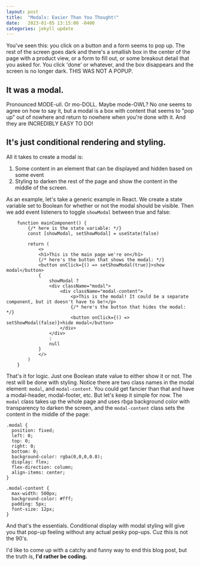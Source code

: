 ```yaml
---
layout: post
title:  "Modals: Easier Than You Thought!"
date:   2023-01-05 13:15:00 -0400
categories: jekyll update
---
```


You've seen this: you click on a button and a form seems to pop up. The rest of the screen goes dark and there's a smallish box in the center of the page with a product view, or a form to fill out, or some breakout detail that you asked for. You click 'done' or whatever, and the box disappears and the screen is no longer dark. THIS WAS NOT A POPUP.

## It was a modal.

Pronounced MODE-ull. Or mo-DOLL. Maybe mode-OWL? No one seems to agree on how to say it, but a modal is a box with content that seems to "pop up" out of nowhere and return to nowhere when you're done with it. And they are INCREDIBLY EASY TO DO!

## It's just conditional rendering and styling.

All it takes to create a modal is:
1) Some content in an element that can be displayed and hidden based on some event
2) Styling to darken the rest of the page and show the content in the middle of the screen.

As an example, let's take a generic example in React. We create a state variable set to Boolean for whether or not the modal should be visible. Then we add event listeners to toggle `showModal` between true and false:

```
    function mainComponent() {
        {/* here is the state variable: */}
        const [showModal, setShowModal] = useState(false)

        return (
            <>
            <h1>This is the main page we're on</h1>
            {/* here's the button that shows the modal: */}
            <button onClick={() => setShowModal(true)}>show modal</button>
            {
                showModal ?
                <div className="modal">
                    <div className="modal-content">
                        <p>This is the modal! It could be a separate component, but it doesn't have to be!</p>
                        {/* here's the button that hides the modal: */}
                        <button onClick={() => setShowModal(false)}>hide modal</button>
                    </div>
                </div>
                :
                null
            }
            </>
        )
    }
```

That's it for logic. Just one Boolean state value to either show it or not. The rest will be done with styling. Notice there are two class names in the modal element: `modal`, and `modal-content`. You could get fancier than that and have a modal-header, modal-footer, etc. But let's keep it simple for now. The `modal` class takes up the whole page and uses rbga background color with transparency to darken the screen, and the `modal-content` class sets the content in the middle of the page:

```
.modal {
  position: fixed;
  left: 0;
  top: 0;
  right: 0;
  bottom: 0;
  background-color: rgba(0,0,0,0.8);
  display: flex;
  flex-direction: column;
  align-items: center;
}

.modal-content {
  max-width: 500px;
  background-color: #fff;
  padding: 5px;
  font-size: 12px;
}
```

And that's the essentials. Conditional display with modal styling will give you that pop-up feeling without any actual pesky pop-ups. Cuz this is not the 90's.

I'd like to come up with a catchy and funny way to end this blog post, but the truth is, **I'd rather be coding.**
